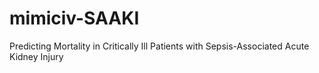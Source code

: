 # mimiciv-SAAKI
Predicting Mortality in Critically Ill Patients with Sepsis-Associated Acute Kidney Injury
